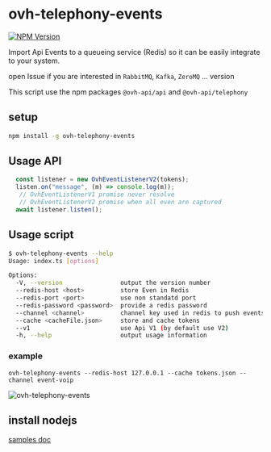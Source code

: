 # ovh-telephony-events

[![NPM Version](https://img.shields.io/npm/v/ovh-telephony-events.svg?style=flat)](https://www.npmjs.org/package/ovh-telephony-events)

Import Api Events to a queueing service (Redis) so it can be easily integrate to your system.

open Issue if you are interested in `RabbitMQ`, `Kafka`, `ZeroMQ` ... version

This script use the npm packages `@ovh-api/api` and `@ovh-api/telephony`

## setup

```bash
npm install -g ovh-telephony-events
```

## Usage API

```typescript
  const listener = new OvhEventListenerV2(tokens);
  listen.on("message", (m) => console.log(m));
   // OvhEventListenerV1 promise never resolve
   // OvhEventListenerV2 promise when all even are captured
  await listener.listen();
```

## Usage script

```bash
$ ovh-telephony-events --help
Usage: index.ts [options]

Options:
  -V, --version                output the version number
  --redis-host <host>          store Even in Redis
  --redis-port <port>          use non standatd port
  --redis-password <password>  provide a redis password
  --channel <channel>          channel key used in redis to push events
  --cache <cacheFile.json>     store and cache tokens
  --v1                         use Api V1 (by default use V2)
  -h, --help                   output usage information
```

### example

```
ovh-telephony-events --redis-host 127.0.0.1 --cache tokens.json --channel event-voip
```

![ovh-telephony-events](https://github.com/UrielCh/api-ovh-node/blob/master/samples/ressources/ovh-telephony-events.gif?raw=true "preview")

## install nodejs

[samples doc](https://github.com/UrielCh/api-ovh-node/blob/master/samples/README.md)


